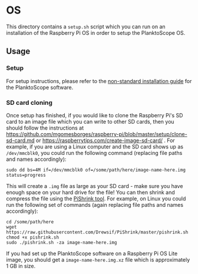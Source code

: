 # OS

This directory contains a `setup.sh` script which you can run on an installation of the Raspberry Pi OS in order to setup the PlanktoScope OS.

## Usage

### Setup

For setup instructions, please refer to the [non-standard installation guide](../../..//documentation/docs/setup/software/nonstandard-install.md) for the PlanktoScope software.

### SD card cloning

Once setup has finished, if you would like to clone the Raspberry Pi's SD card to an image file which you can write to other SD cards, then you should follow the instructions at <https://github.com/mgomesborges/raspberry-pi/blob/master/setup/clone-sd-card.md> or <https://raspberrytips.com/create-image-sd-card/> . For example, if you are using a Linux computer and the SD card shows up as `/dev/mmcblk0`, you could run the following command (replacing file paths and names accordingly):

```
sudo dd bs=4M if=/dev/mmcblk0 of=/some/path/here/image-name-here.img status=progress
```

This will create a `.img` file as large as your SD card - make sure you have enough space on your hard drive for the file! You can then shrink and compress the file using the [PiShrink tool](https://github.com/Drewsif/PiShrink). For example, on Linux you could run the following set of commands (again replacing file paths and names accordingly):

```
cd /some/path/here
wget https://raw.githubusercontent.com/Drewsif/PiShrink/master/pishrink.sh
chmod +x pishrink.sh
sudo ./pishrink.sh -za image-name-here.img
```

If you had set up the PlanktoScope software on a Raspberry Pi OS Lite image, you should get a `image-name-here.img.xz` file which is approximately 1 GB in size.
